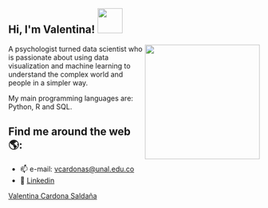 <h2> Hi, I'm Valentina! <img src="https://media.giphy.com/media/mGcNjsfWAjY5AEZNw6/giphy.gif" width="50"></h2>
<img align='right' src="https://media.giphy.com/media/9cghZPGI3DiSygM6j7/giphy.gif" width="230">

A psychologist turned data scientist who is passionate about using data visualization and 
machine learning to understand the complex world and people in a simpler way.

My main programming languages are: Python, R and SQL.

## Find me around the web 🌎:
- 📫 e-mail: vcardonas@unal.edu.co
- 💼 [Linkedin](https://www.linkedin.com/in/vcardonas/)
<div class="badge-base LI-profile-badge" data-locale="es_ES" data-size="medium" data-theme="dark" data-type="HORIZONTAL" data-vanity="vcardonas" data-version="v1">
  <a class="badge-base__link LI-simple-link" href="https://co.linkedin.com/in/vcardonas?trk=profile-badge">
    Valentina Cardona Saldaña
  </a>
</div>

